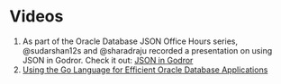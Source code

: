 # Videos
1. As part of the Oracle Database JSON Office Hours series, @sudarshan12s and @sharadraju recorded a presentation on using JSON in Godror. Check it out: [JSON in Godror](https://asktom.oracle.com/pls/apex/asktom.search?oh=17654)
2. [Using the Go Language for Efficient Oracle Database Applications](https://www.youtube.com/watch?v=5UWtyGdf3sY)
